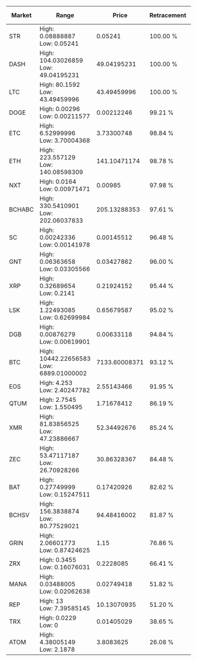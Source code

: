 | Market | Range | Price| Retracement | Doubles to 50% |
| --- | --- | --- | --- | --- |
| STR | High: 0.08888887<br />Low: 0.05241 | 0.05241 | 100.00 % | 1.35 |
| DASH | High: 104.03026859<br />Low: 49.04195231 | 49.04195231 | 100.00 % | 1.56 |
| LTC | High: 80.1592<br />Low: 43.49459996 | 43.49459996 | 100.00 % | 1.42 |
| DOGE | High: 0.00296<br />Low: 0.00211577 | 0.00212246 | 99.21 % | 1.20 |
| ETC | High: 6.52999996<br />Low: 3.70004368 | 3.73300748 | 98.84 % | 1.37 |
| ETH | High: 223.557129<br />Low: 140.08598309 | 141.10471174 | 98.78 % | 1.29 |
| NXT | High: 0.0164<br />Low: 0.00971471 | 0.00985 | 97.98 % | 1.33 |
| BCHABC | High: 330.5410901<br />Low: 202.06037833 | 205.13288353 | 97.61 % | 1.30 |
| SC | High: 0.00242336<br />Low: 0.00141978 | 0.00145512 | 96.48 % | 1.32 |
| GNT | High: 0.06363658<br />Low: 0.03305566 | 0.03427862 | 96.00 % | 1.41 |
| XRP | High: 0.32689654<br />Low: 0.2141 | 0.21924152 | 95.44 % | 1.23 |
| LSK | High: 1.22493085<br />Low: 0.62699984 | 0.65679587 | 95.02 % | 1.41 |
| DGB | High: 0.00876279<br />Low: 0.00619901 | 0.00633118 | 94.84 % | 1.18 |
| BTC | High: 10442.22656583<br />Low: 6889.01000002 | 7133.60008371 | 93.12 % | 1.21 |
| EOS | High: 4.253<br />Low: 2.40247782 | 2.55143466 | 91.95 % | 1.30 |
| QTUM | High: 2.7545<br />Low: 1.550495 | 1.71678412 | 86.19 % | 1.25 |
| XMR | High: 81.83856525<br />Low: 47.23886667 | 52.34492676 | 85.24 % | 1.23 |
| ZEC | High: 53.47117187<br />Low: 26.70928266 | 30.86328367 | 84.48 % | 1.30 |
| BAT | High: 0.27749999<br />Low: 0.15247511 | 0.17420926 | 82.62 % | 1.23 |
| BCHSV | High: 156.3838874<br />Low: 80.77529021 | 94.48416002 | 81.87 % | 1.26 |
| GRIN | High: 2.06601773<br />Low: 0.87424625 | 1.15 | 76.86 % | 1.28 |
| ZRX | High: 0.3455<br />Low: 0.16076031 | 0.2228085 | 66.41 % | 1.14 |
| MANA | High: 0.03488005<br />Low: 0.02062638 | 0.02749418 | 51.82 % | 1.01 |
| REP | High: 13<br />Low: 7.39585145 | 10.13070935 | 51.20 % | 1.01 |
| TRX | High: 0.0229<br />Low: 0 | 0.01405029 | 38.65 % | 0.00 |
| ATOM | High: 4.38005149<br />Low: 2.1878 | 3.8083625 | 26.08 % | 0.00 |
